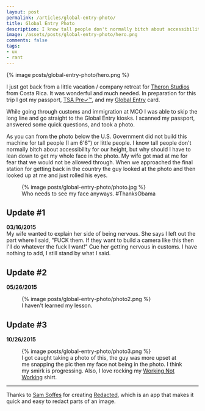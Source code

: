 ```yaml
---
layout: post
permalink: /articles/global-entry-photo/
title: Global Entry Photo
description: I know tall people don't normally bitch about accessibility for our height, but why should I have to lean down to get my whole face in the photo.
image: /assets/posts/global-entry-photo/hero.png
comments: false
tags:
- ux
- rant
---
```


<div class="hero">{% image posts/global-entry-photo/hero.png %}</div>

<p>I just got back from a little vacation / company retreat for <a href="http://theronstudios.com">Theron Studios</a> from Costa Rica. It was wonderful and much needed. In preparation for this trip I got my passport, <a href="http://www.tsa.gov/tsa-precheck-application-program">TSA Pre&#x2713;&trade;</a>, and my <a href="http://www.cbp.gov/global-entry/about">Global Entry</a> card.</p>

<p>While going through customs and immigration at MCO I was able to skip the long line and go straight to the Global Entry kiosks. I scanned my passport, answered some quick questions, and took a photo.</p>

<p>As you can from the photo below the U.S. Government did not build this machine for tall people (I am 6'6") or little people. I know tall people don't normally bitch about accessibility for our height, but why should I have to lean down to get my whole face in the photo. My wife got mad at me for fear that we would not be allowed through. When we approached the final station for getting back in the country the guy looked at the photo and then looked up at me and just rolled his eyes.</p>

<figure class="center">
{% image posts/global-entry-photo/photo.jpg %}
<figcaption>Who needs to see my face anyways. #ThanksObama</figcaption>
</figure>

<h2>Update #1</h2>
<p><strong>03/16/2015</strong><br/>My wife wanted to explain her side of being nervous. She says I left out the part where I said, "FUCK them. If they want to build a camera like this then I'll do whatever the fuck I want!" Cue her getting nervous in customs. I have nothing to add, I still stand by what I said.</p>

<h2>Update #2</h2>
<p><strong>05/26/2015</strong>

<figure class="center">
{% image posts/global-entry-photo/photo2.png %}
<figcaption>I haven't learned my lesson.</figcaption>
</figure>

<h2>Update #3</h2>
<p><strong>10/26/2015</strong>

<figure class="center">
{% image posts/global-entry-photo/photo3.png %}
<figcaption>I got caught taking a photo of this, the guy was more upset at me snapping the pic then my face not being in the photo. I think my smirk is progressing. Also, I love rocking my <a href="http://workingnotworking.com/">Working Not Working</a> shirt.</figcaption>
</figure>

<hr/>
<p class="note">Thanks to <a href="https://twitter.com/soffes">Sam Soffes</a> for creating <a href="http://useredacted.com/">Redacted</a>, which is an app that makes it quick and easy to redact parts of an image.</p>
